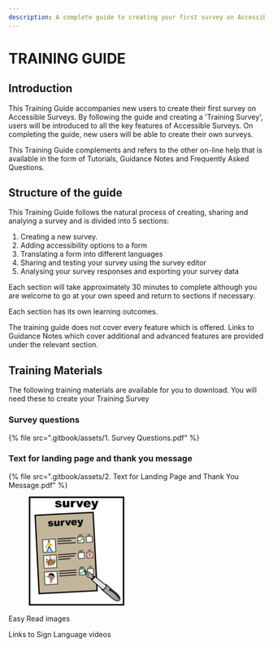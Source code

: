 ```yaml
---
description: A complete guide to creating your first survey on Accessible Surveys
---
```


# TRAINING GUIDE

## Introduction

This Training Guide accompanies new users to create their first survey on Accessible Surveys.  By following the guide and creating a 'Training Survey',  users will be introduced to all the key features of Accessible Surveys.  On completing the guide, new users will be able to create their own surveys.

This Training Guide complements and refers to the other on-line help that is available in the form of Tutorials, Guidance Notes and Frequently Asked Questions. &#x20;

## Structure of the guide

This Training Guide follows the natural process of creating, sharing and analying a survey and is divided into 5 sections:

1. Creating a new survey.
2. Adding accessibility options to a form
3. Translating a form into different languages
4. Sharing and testing your survey using the survey editor
5. Analysing your survey responses and exporting your survey data

Each section will take approximately 30 minutes to complete although you are welcome to go at your own speed and return to sections if necessary.

Each section has its own learning outcomes.&#x20;

The training guide does not cover every feature which is offered.  Links to Guidance Notes which cover additional and advanced features are provided under the relevant section.

## Training Materials

The following training materials are available for you to download.  You will need these to create your Training Survey

### Survey questions

{% file src=".gitbook/assets/1. Survey Questions.pdf" %}

### Text for landing page and thank you message

{% file src=".gitbook/assets/2. Text for Landing Page and Thank You Message.pdf" %}



<figure><img src=".gitbook/assets/1.1  ER image for Survey.png" alt="" width="188"><figcaption></figcaption></figure>

Easy Read images&#x20;

Links to Sign Language videos
